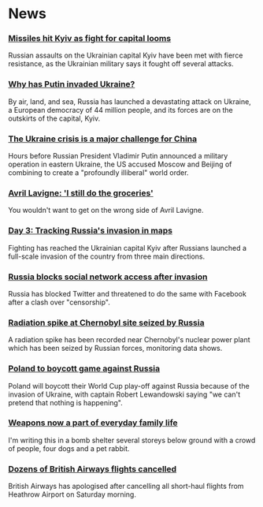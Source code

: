 # News
### [Missiles hit Kyiv as fight for capital looms](https://www.bbc.com/news/world-europe-60534959)
Russian assaults on the Ukrainian capital Kyiv have been met with fierce resistance, as the Ukrainian military says it fought off several attacks. 
### [Why has Putin invaded Ukraine?](https://www.bbc.com/news/world-europe-56720589)
By air, land, and sea, Russia has launched a devastating attack on Ukraine, a European democracy of 44 million people, and its forces are on the outskirts of the capital, Kyiv. 
### [The Ukraine crisis is a major challenge for China](https://www.bbc.com/news/world-asia-china-60492134)
Hours before Russian President Vladimir Putin announced a military operation in eastern Ukraine, the US accused Moscow and Beijing of combining to create a "profoundly illiberal" world order. 
### [Avril Lavigne: 'I still do the groceries'](https://www.bbc.com/news/entertainment-arts-60496710)
You wouldn't want to get on the wrong side of Avril Lavigne.
### [Day 3: Tracking Russia's invasion in maps](https://www.bbc.com/news/world-europe-60506682)
Fighting has reached the Ukrainian capital Kyiv after Russians launched a full-scale invasion of the country from three main directions.
### [Russia blocks social network access after invasion](https://www.bbc.com/news/technology-60533083)
Russia has blocked Twitter and threatened to do the same with Facebook after a clash over "censorship".
### [Radiation spike at Chernobyl site seized by Russia](https://www.bbc.com/news/science-environment-60528828)
A radiation spike has been recorded near Chernobyl's nuclear power plant which has been seized by Russian forces, monitoring data shows.
### [Poland to boycott game against Russia](https://www.bbc.com/sport/football/60536030)
Poland will boycott their World Cup play-off against Russia because of the invasion of Ukraine, with captain Robert Lewandowski saying "we can't pretend that nothing is happening".
### [Weapons now a part of everyday family life](https://www.bbc.com/news/world-europe-60534641)
I'm writing this in a bomb shelter several storeys below ground with a crowd of people, four dogs and a pet rabbit.
### [Dozens of British Airways flights cancelled](https://www.bbc.com/news/business-60533275)
British Airways has apologised after cancelling all short-haul flights from Heathrow Airport on Saturday morning.
